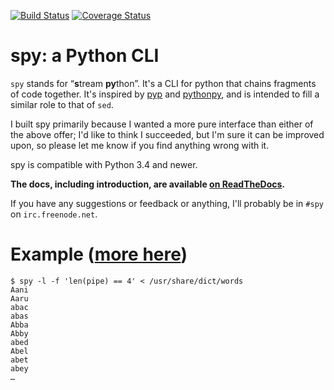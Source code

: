 [![Build Status](https://travis-ci.org/edk0/spy.svg?branch=master)](https://travis-ci.org/edk0/spy)
[![Coverage Status](https://img.shields.io/coveralls/edk0/spy.svg)](https://coveralls.io/r/edk0/spy?branch=master)

# spy: a Python CLI

`spy` stands for “<b>s</b>tream <b>py</b>thon”. It's a CLI for python that
chains fragments of code together. It's inspired by
[pyp](https://code.google.com/p/pyp/) and
[pythonpy](https://github.com/Russell91/pythonpy), and is intended to fill a
similar role to that of `sed`.

I built spy primarily because I wanted a more pure interface than either of the
above offer; I'd like to think I succeeded, but I'm sure it can be improved
upon, so please let me know if you find anything wrong with it.

spy is compatible with Python 3.4 and newer.

**The docs, including introduction, are available
[on ReadTheDocs](https://spy.readthedocs.org/en/latest/).**

If you have any suggestions or feedback or anything, I'll probably be in `#spy`
on `irc.freenode.net`.

# Example ([more here](https://spy.readthedocs.org/en/latest/examples.html))

```console
$ spy -l -f 'len(pipe) == 4' < /usr/share/dict/words
Aani
Aaru
abac
abas
Abba
Abby
abed
Abel
abet
abey
…
```
